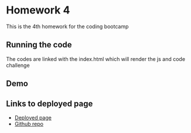 # Homework 4

This is the 4th homework for the coding bootcamp

## Running the code

The codes are linked with the index.html which will render the js and code challenge

## Demo


## Links to deployed page
* [Deployed page](https://anirbantalukder.github.io/homework_4/)
* [Github repo](https://github.com/AnirbanTalukder/homework_4)